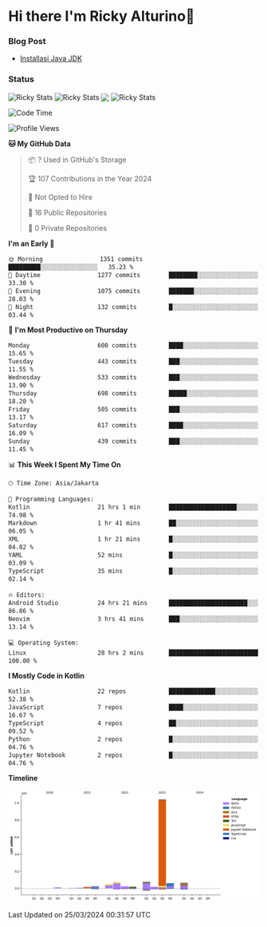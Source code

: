 # Hi there I'm Ricky Alturino👋

### Blog Post

<!-- BLOG-POST-LIST:START -->

- [Installasi Java JDK](https://onirutla.medium.com/installasi-java-jdk-ec701beeb5cb?source=rss-d9d81c918cc9------2)
<!-- BLOG-POST-LIST:END -->

### Status

<img align="center" alt="Ricky Stats" src="https://github-readme-stats.vercel.app/api?username=Alturino&theme=dark&show_icons=true&hide_border=false" />
<img align="center" alt="Ricky Stats" src="https://github-readme-stats.vercel.app/api/top-langs/?username=Alturino&theme=dark&show_icons=true&layout=compact"/>
<img align="center" width="640px" src="https://github-readme-stats.vercel.app/api/wakatime?username=Alturino&layout=compact&hide_border=true&theme=dark">
<img align="center" alt="Ricky Stats" src="https://leetcard.jacoblin.cool/onirutla?border=0&radius=20&ext=activity"/>

<!--START_SECTION:waka-->
![Code Time](http://img.shields.io/badge/Code%20Time-145%20hrs%2037%20mins-blue)

![Profile Views](http://img.shields.io/badge/Profile%20Views-0-blue)

**🐱 My GitHub Data** 

> 📦 ? Used in GitHub's Storage 
 > 
> 🏆 107 Contributions in the Year 2024
 > 
> 🚫 Not Opted to Hire
 > 
> 📜 16 Public Repositories 
 > 
> 🔑 0 Private Repositories 
 > 
**I'm an Early 🐤** 

```text
🌞 Morning                1351 commits        █████████░░░░░░░░░░░░░░░░   35.23 % 
🌆 Daytime                1277 commits        ████████░░░░░░░░░░░░░░░░░   33.30 % 
🌃 Evening                1075 commits        ███████░░░░░░░░░░░░░░░░░░   28.03 % 
🌙 Night                  132 commits         █░░░░░░░░░░░░░░░░░░░░░░░░   03.44 % 
```
📅 **I'm Most Productive on Thursday** 

```text
Monday                   600 commits         ████░░░░░░░░░░░░░░░░░░░░░   15.65 % 
Tuesday                  443 commits         ███░░░░░░░░░░░░░░░░░░░░░░   11.55 % 
Wednesday                533 commits         ███░░░░░░░░░░░░░░░░░░░░░░   13.90 % 
Thursday                 698 commits         █████░░░░░░░░░░░░░░░░░░░░   18.20 % 
Friday                   505 commits         ███░░░░░░░░░░░░░░░░░░░░░░   13.17 % 
Saturday                 617 commits         ████░░░░░░░░░░░░░░░░░░░░░   16.09 % 
Sunday                   439 commits         ███░░░░░░░░░░░░░░░░░░░░░░   11.45 % 
```


📊 **This Week I Spent My Time On** 

```text
🕑︎ Time Zone: Asia/Jakarta

💬 Programming Languages: 
Kotlin                   21 hrs 1 min        ███████████████████░░░░░░   74.98 % 
Markdown                 1 hr 41 mins        ██░░░░░░░░░░░░░░░░░░░░░░░   06.05 % 
XML                      1 hr 21 mins        █░░░░░░░░░░░░░░░░░░░░░░░░   04.82 % 
YAML                     52 mins             █░░░░░░░░░░░░░░░░░░░░░░░░   03.09 % 
TypeScript               35 mins             █░░░░░░░░░░░░░░░░░░░░░░░░   02.14 % 

🔥 Editors: 
Android Studio           24 hrs 21 mins      ██████████████████████░░░   86.86 % 
Neovim                   3 hrs 41 mins       ███░░░░░░░░░░░░░░░░░░░░░░   13.14 % 

💻 Operating System: 
Linux                    28 hrs 2 mins       █████████████████████████   100.00 % 
```

**I Mostly Code in Kotlin** 

```text
Kotlin                   22 repos            █████████████░░░░░░░░░░░░   52.38 % 
JavaScript               7 repos             ████░░░░░░░░░░░░░░░░░░░░░   16.67 % 
TypeScript               4 repos             ██░░░░░░░░░░░░░░░░░░░░░░░   09.52 % 
Python                   2 repos             █░░░░░░░░░░░░░░░░░░░░░░░░   04.76 % 
Jupyter Notebook         2 repos             █░░░░░░░░░░░░░░░░░░░░░░░░   04.76 % 
```



**Timeline**

![Lines of Code chart](https://raw.githubusercontent.com/Alturino/Alturino/main/assets/bar_graph.png)


 Last Updated on 25/03/2024 00:31:57 UTC
<!--END_SECTION:waka-->
